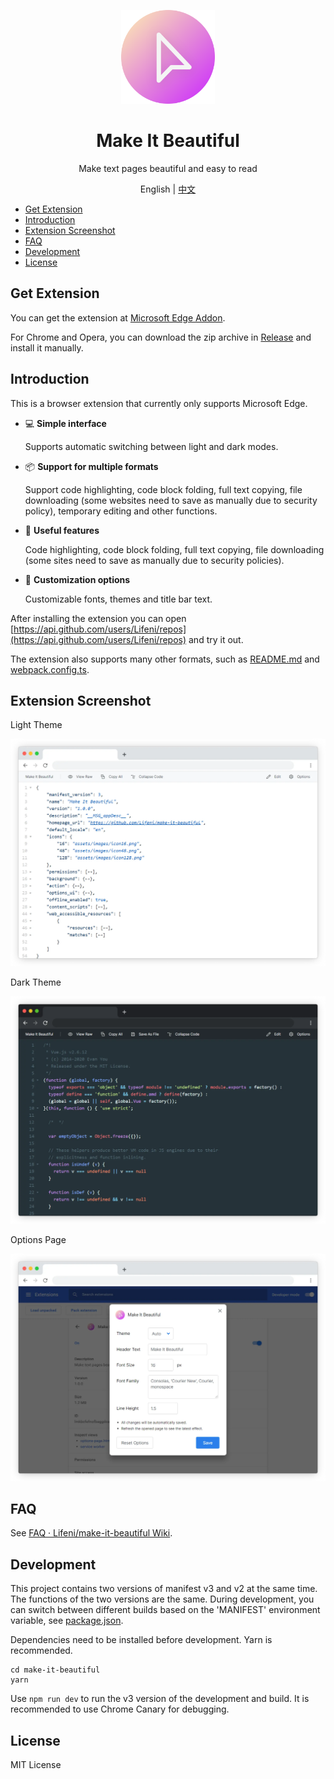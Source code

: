<p align="center">
  <img width="150px" alt="Logo" src="src/assets/images/logo.svg" />
</p>

<h1 align="center">Make It Beautiful</h1>
<p align="center">Make text pages beautiful and easy to read</p>
<p align="center">English | <a href="README.zh-CN.md">中文</a></p>

- [Get Extension](#get-extension)
- [Introduction](#introduction)
- [Extension Screenshot](#extension-screenshot)
- [FAQ](#faq)
- [Development](#development)
- [License](#license)

## Get Extension

You can get the extension at [Microsoft Edge Addon](https://microsoftedge.microsoft.com/addons/detail/make-it-beautiful/jjgkadobhgomjcppaojffnlooknkkodd).

For Chrome and Opera, you can download the zip archive in [Release](https://github.com/Lifeni/make-it-beautiful/releases) and install it manually.

## Introduction

This is a browser extension that currently only supports Microsoft Edge.

- 💻 **Simple interface**

  Supports automatic switching between light and dark modes.

- 📦 **Support for multiple formats**

  Support code highlighting, code block folding, full text copying, file downloading (some websites need to save as manually due to security policy), temporary editing and other functions.

- 💾 **Useful features**

  Code highlighting, code block folding, full text copying, file downloading (some sites need to save as manually due to security policies).

- 🎨 **Customization options**

  Customizable fonts, themes and title bar text.

After installing the extension you can open [https://api.github.com/users/Lifeni/repos](https://api.github.com/users/Lifeni/repos) and try it out.

The extension also supports many other formats, such as [README.md](https://raw.githubusercontent.com/Lifeni/make-it-beautiful/master/README.md) and [webpack.config.ts]( https://raw.githubusercontent.com/Lifeni/make-it-beautiful/master/webpack.config.ts).

## Extension Screenshot

Light Theme

![Light Theme](docs/light-mac.webp)

Dark Theme

![Dark Theme](docs/dark-mac.webp)

Options Page

![Options Page](docs/options-mac.webp)

## FAQ

See [FAQ · Lifeni/make-it-beautiful Wiki](https://github.com/Lifeni/make-it-beautiful/wiki/FAQ).

## Development

This project contains two versions of manifest v3 and v2 at the same time. The functions of the two versions are the same. During development, you can switch between different builds based on the 'MANIFEST' environment variable, see [package.json](./package.json).

Dependencies need to be installed before development. Yarn is recommended.

```shell
cd make-it-beautiful
yarn
```

Use `npm run dev` to run the v3 version of the development and build. It is recommended to use Chrome Canary for debugging.

## License

MIT License
